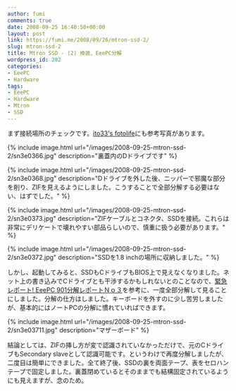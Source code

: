 ```yaml
---
author: fumi
comments: true
date: 2008-09-25 16:40:50+00:00
layout: post
link: https://fumi.me/2008/09/26/mtron-ssd-2/
slug: mtron-ssd-2
title: Mtron SSD - (2) 換装、EeePC分解
wordpress_id: 282
categories:
- EeePC
- Hardware
tags:
- EeePC
- Hardware
- Mtron
- SSD
---
```


まず接続場所のチェックです。[ito33's fotolife](http://f.hatena.ne.jp/ito33/)にも参考写真があります。

{% include image.html url="/images/2008-09-25-mtron-ssd-2/sn3e0366.jpg" description="裏蓋内のDドライブです" %}

{% include image.html url="/images/2008-09-25-mtron-ssd-2/sn3e0368.jpg" description="Dドライブを外した後、ニッパーで邪魔な部分を削り、ZIFを見えるようにしました。こうすることで全部分解する必要はない、はずでした。" %}

{% include image.html url="/images/2008-09-25-mtron-ssd-2/sn3e0373.jpg" description="ZIFケーブルとコネクタ、SSDを接続。これらは非常にデリケートで壊れやすい部品らしいので、慎重に扱う必要があります。" %}

{% include image.html url="/images/2008-09-25-mtron-ssd-2/sn3e0372.jpg" description="SSDを1.8 inchの場所に収納しました。" %}

しかし、起動してみると、SSDもCドライブもBIOS上で見えなくなりました。ネット上の書き込みでCドライブとも干渉するかもしれないとのことなので、[緊急レポート! EeePC 901分解レポートＮｏ３](http://eeepc.dnki.co.jp/?eid=810033)を参考に、一度全部分解して見ることにしました。分解の仕方はしました。キーボードを外すのに少し苦労しましたが、基本的にはノートPCの分解に慣れていればできます。

{% include image.html url="/images/2008-09-25-mtron-ssd-2/sn3e03711.jpg" description="マザーボード" %}

結論としては、ZIFの挿し方が変で認識されていなかっただけで、元のCドライブもSecondary slaveとして認識可能です。というわけで再度分解しましたが、二度目は簡単にできました。全て終了後、SSDの裏を両面テープ、表をセロハンテープで固定しました。裏蓋閉めているとそのままでも結構固定されているようにも見えますが、念のため。

